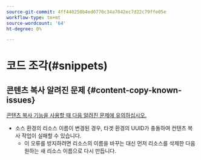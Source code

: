 ```yaml
---
source-git-commit: 4ff440250b4ed0770c34a7042ec7d22c79ffe05e
workflow-type: tm+mt
source-wordcount: '64'
ht-degree: 0%

---
```

# 코드 조각(#snippets)

## 콘텐츠 복사 알려진 문제 {#content-copy-known-issues}

[콘텐츠 복사 기능을 사용할 때 다음 알려진 문제에 유의하십시오.](/help/using/content-copy.md)

* 소스 환경의 리소스 이름이 변경된 경우, 타겟 환경의 UUID가 충돌하여 컨텐츠 복사 작업이 실패할 수 있습니다.
   * 이 오류를 방지하려면 리소스의 이름을 바꾸는 대신 먼저 리소스를 삭제한 다음 원하는 새 리소스 이름으로 다시 만듭니다.
